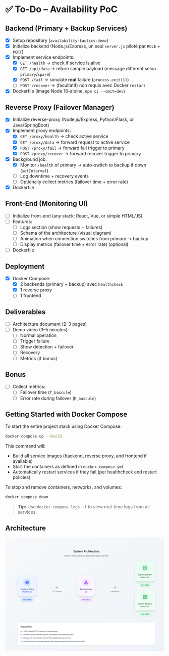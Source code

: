 # ✅ To-Do – Availability PoC

## Backend (Primary + Backup Services)
- [x] Setup repository (`availability-tactics-demo`)
- [x] Initialize backend (Node.js/Express, un seul `server.js` piloté par `ROLE` + `PORT`)
- [x] Implement service endpoints:
  - [x] `GET /health` → check if service is alive
  - [x] `GET /api/data` → return sample payload (message différent selon `primary`/`spare`)
  - [x] `POST /fail` → simulate **real** failure (`process.exit(1)`)
  - [ ] `POST /recover` → (facultatif) non requis avec Docker `restart`
- [x] Dockerfile (image Node 18-alpine, `npm ci --omit=dev`)

## Reverse Proxy (Failover Manager)
- [x] Initialize reverse-proxy (Node.js/Express, Python/Flask, or Java/SpringBoot)
- [x] Implement proxy endpoints:
  - [x] `GET /proxy/health` → check active service
  - [x] `GET /proxy/data` → forward request to active service
  - [x] `POST /proxy/fail` → forward fail trigger to primary
  - [x] `POST /proxy/recover` → forward recover trigger to primary
- [x] Background job:
    - [x] Monitor `/health` of primary → auto-switch to backup if down (`setInterval`)
  - [ ] Log downtime + recovery events
  - [ ] Optionally collect metrics (failover time + error rate)
- [x] Dockerfile

## Front-End (Monitoring UI)
- [ ] Initialize front-end (any stack: React, Vue, or simple HTML/JS)
- [ ] Features:
  - [ ] Logs section (show requests + failures)
  - [ ] Schema of the architecture (visual diagram)
  - [ ] Animation when connection switches from primary → backup
  - [ ] Display metrics (failover time + error rate) (optional)
- [ ] Dockerfile

## Deployment
- [x] Docker Compose:
  - [x] 2 backends (primary + backup)  avec `healthcheck`
  - [x] 1 reverse proxy
  - [ ] 1 frontend

## Deliverables
- [ ] Architecture document (2–3 pages)
- [ ] Demo video (3–5 minutes):
  - [ ] Normal operation
  - [ ] Trigger failure
  - [ ] Show detection + failover
  - [ ] Recovery
  - [ ] Metrics (if bonus)

## Bonus
- [ ] Collect metrics:
  - [ ] Failover time (`T_bascule`)
  - [ ] Error rate during failover (`E_bascule`)

## Getting Started with Docker Compose

  To start the entire project stack using Docker Compose:

  ```bash
  docker compose up --build
  ```

  This command will:
  - Build all service images (backend, reverse proxy, and frontend if available)
  - Start the containers as defined in `docker-compose.yml`
  - Automatically restart services if they fail (per healthcheck and restart policies)

  To stop and remove containers, networks, and volumes:

  ```bash
  docker compose down
  ```

  > **Tip:** Use `docker compose logs -f` to view real-time logs from all services.

## Architecture

![img](documentation/architecture.png)